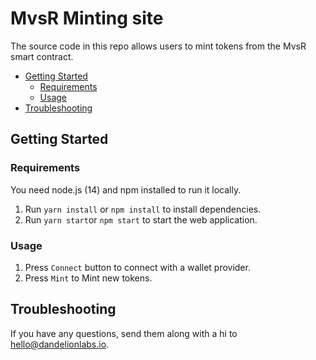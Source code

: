 # MvsR Minting site

The source code in this repo allows users to mint tokens from the MvsR smart contract.

- [Getting Started](#getting-started)
  - [Requirements](#requirements)
  - [Usage](#usage)
- [Troubleshooting](#troubleshooting)

## Getting Started

### Requirements
You need node.js (14) and npm installed to run it locally.

1. Run `yarn install` or `npm install` to install dependencies.
2. Run `yarn start`or `npm start` to start the web application.

### Usage

1. Press `Connect` button to connect with a wallet provider.
6. Press `Mint` to Mint new tokens.

## Troubleshooting

If you have any questions, send them along with a hi to hello@dandelionlabs.io.
